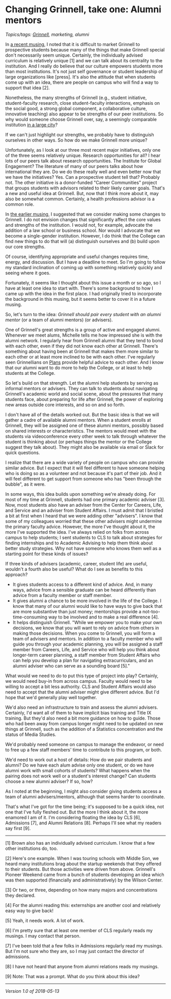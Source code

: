 Changing Grinnell, take one: Alumni mentors
===========================================

*Topics/tags: [Grinnell](index-grinnell), marketing, alumni*

In [a recent musing](marketing-grinnell-2018-05-09), I noted that it is
difficult to market Grinnell to prospective students because many of
the things that make Grinnell special don't necessarily seem unique.
Certainly, the individually advised curriculum is relatively unique [1]
and we can talk about its centrality to the institution.  And I really do
believe that our culture empowers students more than most institutions.
It's not just self governance or student leadership of large organizations
like [press].  It's also the attitude that when students come up with an
idea, there are people on campus who will find a way to support that idea
[2].

Nonetheless, the many strengths of Grinnell (e.g., student initiative,
student-faculty research, close student-faculty interactions, emphasis
on the social good, a strong global component, a collaborative culture,
innovative teaching) also appear to be strengths of our peer institutions.
So why would someone choose Grinnell over, say, a seemingly comparable 
institution [in a large city](grinnell-location)?

If we can't just highlight our strengths, we probably have to distinguish
ourselves in other ways.  So how do we make Grinnell more unique?

Unfortunately, as I look at our three most recent major initiatives, only
one of the three seems relatively unique.  Research opportunities for all?
I hear lots of our peers talk about research opportunities.  The Institute
for Global Engagement?  The literature of many of our peers talks about
how international they are.  Do we do these really well and even better
now that we have the initiatives?  Yes.  Can a prospective student tell
that?  Probably not.  The other initiative is a donor-funded "Career
Communities" project that groups students with advisors related to their
likely career goals.  That's a new and useful idea at Grinnell.  But,
now that I think more about it, may also be somewhat common.  Certainly,
a health professions advisor is a common role.

In [the earlier musing](marketing-grinnell-2018-05-09), I suggested
that we consider making some changes to Grinnell.  I do not envision
changes that significantly affect the core values and strengths of
the institution.  I would not, for example, advocate the addition of
a law school or business school.  Nor would I advocate that we become
a single-gender institution.  However, I do think that the College can
find new things to do that will (a) distinguish ourselves and (b) build
upon our core strengths.

Of course, identifying appropriate and useful changes requires time,
energy, and discussion.  But I have a deadline to meet.  So I'm going
to follow my standard inclination of coming up with something relatively
quickly and seeing where it goes.

Fortunately, it seems like I thought about this issue a month or so ago,
so I have at least one idea to start with.  There's some background to
how I came up with the idea in the first place.  I had originally tried
to incorporate the background in this musing, but it seems better to
cover it in a future musing.

So, let's turn to the idea: _Grinnell should pair every student with
an alumni mentor_ (or a team of alumni mentors) (or advisers).

One of Grinnell's great strengths is a group of active and engaged alumni.
Whenever we meet alums, Michelle tells me how impressed she is with the
alumni network.  I regularly hear from Grinnell alumni that they tend to
bond with each other, even if they did not know each other at Grinnell.
There's something about having been at Grinnell that makes them more
similar to each other or at least more inclined to be with each other.
I've regularly seen Grinnellians on [Plans](https://grinnellplans.com/)
provide helpful advice to each other.  And I know that our alumni want to
do more to help the College, or at least to help students at the College.

So let's build on that strength.  Let the alumni help students by
serving as informal mentors or advisers.  They can talk to students
about navigating Grinnell's academic world and social scene, about
the pressures that many students face, about preparing for life after
Grinnell, the power of exploring new areas outside core interests,
and so on and so forth.

I don't have all of the details worked out.  But the basic idea is that we
will gather a cadre of available alumni mentors.  When a student enrolls
at Grinnell, they will be assigned one of these alumni mentors, possibly
based on shared interests or characteristics.  The mentors would meet
with the students via videoconference every other week to talk through
whatever the student is thinking about (or perhaps things the mentor or
the College suggest they talk about).  They might also be available via
email or Slack for quick questions.

I realize that there are a wide variety of people on campus who can
provide similar advice.  But I expect that it will feel different to have
someone helping who is doing so as a volunteer and not because it's part
of their job.  And it will feel different to get support from someone
who has "been through the bubble", as it were.

In some ways, this idea builds upon something we're already doing.
For most of my time at Grinnell, students had one primary academic adviser
[3].  Now, most students also have an adviser from the Center for Careers,
Life, and Service and an adviser from Student Affairs.  I must admit
that I bristled a bit at first when I heard that we were adding other
"advisers".  I know that some of my colleagues worried that these other
advisers might undermine the primary faculty advice.  However, the more
I've thought about it, the more I've supported the idea.  I've always
relied on folks from across campus to help students; I sent students
to CLS to talk about strategies for finding internships and to Academic
Advising to help them think about better study strategies.  Why not have
someone who knows them well as a starting point for these kinds of issues?

If three kinds of advisers (academic, career, student life) are useful,
wouldn't a fourth also be useful?  What do I see as benefits to this 
approach?

* It gives students access to a different kind of advice.  And, in
  many ways, advice from a sensible graduate can be heard differently
  than advice from a faculty member or staff member.
* It gives alumni a chance to be more involved in the life of
  the College.  I know that many of our alumni would like to have ways
  to give back that are more substantive than just money; mentorships
  provide a not-too-time-consuming way to be involved and to make a real
  difference [4].
* It helps distinguish Grinnell.  "While we empower you to make your
  own decisions, we know that you will want to rely on advice from others
  in making those decisions.  When you come to Grinnell, you will form
  a team of advisers and mentors.  In addition to a faculty member who
  will guide you through your academic planning, you will be assigned a
  staff member from Careers, Life, and Service who will help you think
  about longer-term career planning, a staff member from Student Affairs
  who can help you develop a plan for navigating extracurriculars,
  and an alumni adviser who can serve as a sounding board [5]."

What would we need to do to put this type of project into play?
Certainly, we would need buy-in from across campus.  Faculty would need to
be willing to accept a bit less authority.  CLS and Student Affairs would
also need to accept that the alumni adviser might give different advice.
But I'd hope that we'd generally play well together.

We'd also need an infrastructure to train and assess the alumni advisers.
Certainly, I'd want all of them to have implicit bias training and Title
IX training.  But they'd also need a bit more guidance on how to guide.
Those who had been away from campus longer might need to be updated on
new things at Grinnell, such as the addition of a Statistics concentration
and the status of Media Studies.

We'd probably need someone on campus to manage the endeavor, or need to
free up a few staff members' time to contribute to this program, or both.

We'd need to work out a host of details: How do we pair students
and alumni?  Do we have each alum advise only one student, or do we
have alumni work with small cohorts of students?  What happens when the
pairing does not work well or a student's interest change?  Can students
choose a new alumni adviser?  If so, how?

As I noted at the beginning, I might also consider giving students
access a team of alumni advisers/mentors, although that seems harder
to coordinate.

That's what I've got for the time being; it's supposed to be a quick idea,
not one that I've fully fleshed out.  But the more I think about it,
the more enamored I am of it.  I'm considering floating the idea by CLS
[6], Admissions [7], and Alumni Relations [8].  Perhaps I'll see what
my readers say first [9].

---

[1] Brown also has an individually advised curriculum.  I know that a
few other institutions do, too.

[2] Here's one example.  When I was touring schools with Middle Son,
we heard many institutions brag about the startup weekends that they
offered to their students.  But those activities were driven from above.
Grinnell's Pioneer Weekend came from a bunch of students developing an
idea which was then supported (financially and administratively) by the
Wilson Center.

[3] Or two, or three, depending on how many majors and concentrations
they declared.

[4] For the alumni reading this: externships are another cool and 
relatively easy way to give back!

[5] Yeah, it needs work.  A lot of work.

[6] I'm pretty sure that at least one member of CLS regularly reads
my musings.  I may contact that person.

[7] I've been told that a few folks in Admissions regularly read my
musings.  But I'm not sure who they are, so I may just contact the
director of admissions.

[8] I have not heard that anyone from alumni relations reads my musings.

[9] Note: That was a prompt.  What do you think about this idea?

---

*Version 1.0 of 2018-05-13*
